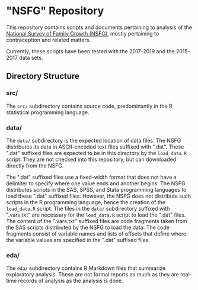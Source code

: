 # "NSFG" Repository

This repository contains scripts and documents pertaining to analysis of the [National Survey of Family Growth (NSFG)](https://www.cdc.gov/nchs/nsfg/index.htm), mostly pertaining to contraception and related matters.

Currently, these scripts have been tested with the 2017-2019 and the 2015-2017 data sets.


## Directory Structure

### src/

The `src/` subdirectory contains source code, predominantly in the R statistical programming language.

### data/

The `data/` subdirectory is the expected location of data files. The NSFG distributes its data in ASCII-encoded text files suffixed with ".dat". These ".dat" suffixed files are expected to be in this directory by the `load_data.R` script. They are not checked into this repository, but can downloaded directly from the NSFG.

The ".dat" suffixed files use a fixed-width format that does not have a delimiter to specify where one value ends and another begins. The NSFG distributes scripts in the SAS, SPSS, and Stata programming languages to load these ".dat" suffixed files. However, the NSFG does not distribute such scripts in the R programming language, hence the creation of the `load_data.R` script. The files in the `data/` subdirectory suffixed with ".vars.txt" are necessary for the `load_data.R` script to load the ".dat" files. The content of the ".vars.txt" suffixed files are code fragments taken from the SAS scripts distributed by the NSFG to load the data. The code fragments consist of variable names and lists of offsets that define where the variable values are specified in the ".dat" suffixed files.

### eda/

The `eda/` subdirectory contains R Markdown files that summarize exploratory analysis. These are not formal reports as much as they are real-time records of analysis as the analysis is done.
